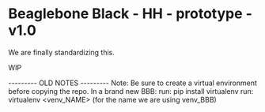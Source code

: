 # Beaglebone Black - HH - prototype - v1.0
We are finally standardizing this.

WIP


--------- OLD NOTES ---------
Note:
Be sure to create a virtual environment before copying the repo.
In a brand new BBB:
run: pip install virtualenv
run: virtualenv <venv_NAME> (for the name we are using venv_BBB)
